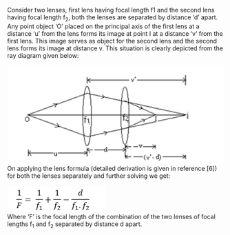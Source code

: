 Consider two lenses, first lens having focal length f1 and the second lens having focal length f<sub>2</sub>, both the lenses are separated by distance ‘d’ apart. Any point object ‘O’ placed on the principal axis of the first lens at a distance ‘u’ from the lens forms its image at point I at a distance ‘v’ from the first lens. This image serves as object for the second lens and the second lens forms its image at distance v. This situation is clearly depicted from the ray diagram given below: <br><br>
<img src="images/ray.PNG"><br>
On applying the lens formula (detailed derivation is given in reference [6]) for both the lenses separately and further solving we get:<br><br>
<img src="images/fro.PNG"><br>
Where ‘F’ is the focal length of the combination of the two lenses of focal lengths f<sub>1</sub> and f<sub>2</sub> separated by distance d apart.